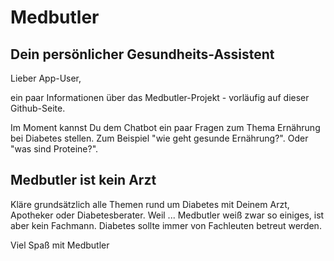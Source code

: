 # Medbutler
## Dein persönlicher Gesundheits-Assistent

Lieber App-User,

ein paar Informationen über das Medbutler-Projekt - vorläufig auf dieser Github-Seite.

Im Moment kannst Du dem Chatbot ein paar Fragen zum Thema Ernährung bei Diabetes stellen. Zum Beispiel "wie geht gesunde Ernährung?". Oder "was sind Proteine?".

## Medbutler ist kein Arzt

Kläre grundsätzlich alle Themen rund um Diabetes mit Deinem Arzt, Apotheker oder Diabetesberater. Weil ... Medbutler weiß zwar so einiges, ist aber kein Fachmann. Diabetes sollte immer von Fachleuten betreut werden.

Viel Spaß mit Medbutler
